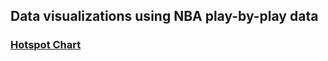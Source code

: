 ## Data visualizations using NBA play-by-play data

### [Hotspot Chart](https://github.com/danieloyasodun/nba-data-visualization/blob/main/hotspotchart/hotspot.R)
